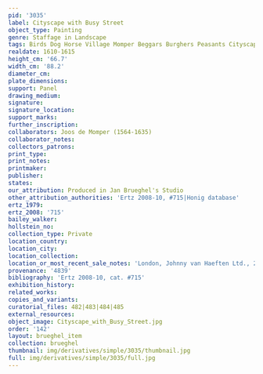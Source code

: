 ```yaml
---
pid: '3035'
label: Cityscape with Busy Street
object_type: Painting
genre: Staffage in Landscape
tags: Birds Dog Horse Village Momper Beggars Burghers Peasants Cityscape Cart Wagon
realdate: 1610-1615
height_cm: '66.7'
width_cm: '88.2'
diameter_cm: 
plate_dimensions: 
support: Panel
drawing_medium: 
signature: 
signature_location: 
support_marks: 
further_inscription: 
collaborators: Joos de Momper (1564-1635)
collaborator_notes: 
collectors_patrons: 
print_type: 
print_notes: 
printmaker: 
publisher: 
states: 
our_attribution: Produced in Jan Brueghel's Studio
other_attribution_authorities: 'Ertz 2008-10, #715|Honig database'
ertz_1979: 
ertz_2008: '715'
bailey_walker: 
hollstein_no: 
collection_type: Private
location_country: 
location_city: 
location_collection: 
location_or_most_recent_sale_notes: 'London, Johnny van Haeften Ltd., 2008, inv. #6'
provenance: '4839'
bibliography: 'Ertz 2008-10, cat. #715'
exhibition_history: 
related_works: 
copies_and_variants: 
curatorial_files: 482|483|484|485
external_resources: 
object_image: Cityscape_with_Busy_Street.jpg
order: '142'
layout: brueghel_item
collection: brueghel
thumbnail: img/derivatives/simple/3035/thumbnail.jpg
full: img/derivatives/simple/3035/full.jpg
---
```

